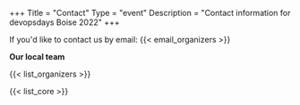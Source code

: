 +++
Title = "Contact"
Type = "event"
Description = "Contact information for devopsdays Boise 2022"
+++

If you'd like to contact us by email: {{< email_organizers >}}

**Our local team**

{{< list_organizers >}}


{{< list_core >}}
